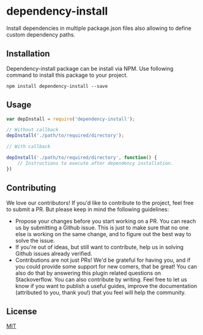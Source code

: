 # dependency-install
Install dependencies in multiple package.json files also allowing to define custom dependency paths.

## Installation

Dependency-install package can be install via NPM. Use following command to install this package to your project.

`npm install dependency-install --save`

## Usage

```javascript
var depInstall = require('dependency-install');

// Without callback
depInstall('./path/to/required/directory');

// With callback

depInstall('./path/to/required/directory', function() {
    // Instructions to execute after dependency installation.
})

```

## Contributing

We love our contributors! If you'd like to contribute to the project, feel free to submit a PR. But please keep in mind the following guidelines:

* Propose your changes before you start working on a PR. You can reach us by submitting a Github issue. This is just to make sure that no one else is working on the same change, and to figure out the best way to solve the issue.
* If you're out of ideas, but still want to contribute, help us in solving Github issues already verified.
* Contributions are not just PRs! We'd be grateful for having you, and if you could provide some support for new comers, that be great! You can also do that by answering this plugin related questions on Stackoverflow.
You can also contribute by writing. Feel free to let us know if you want to publish a useful guides, improve the documentation (attributed to you, thank you!) that you feel will help the community.

## License

  [MIT](LICENSE)
